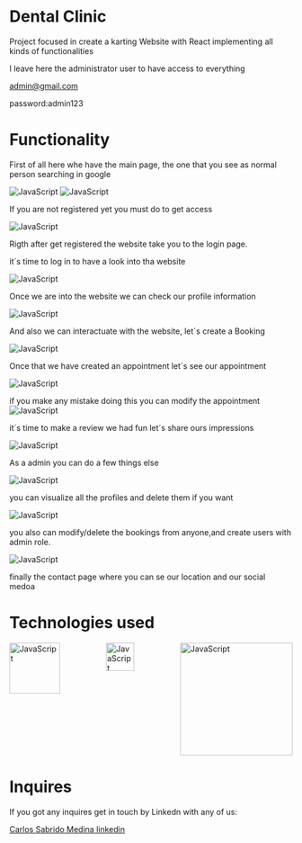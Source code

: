 # Dental Clinic

Project focused in create a karting Website with React  implementing all kinds of functionalities



I leave here the administrator user to have access to everything


admin@gmail.com

password:admin123

# Functionality

First of all here whe have the main page, the one that you see as normal person searching in google

<img src="pages/Media/primera.png" alt="JavaScript" >
<img src="pages/Media/segunda.png" alt="JavaScript" >

If you are not registered yet you must do to get access

<img src="pages/Media/tercera.png" alt="JavaScript" >

Rigth after get registered the website take you to the login page.

 it´s time to log in to have a look into tha website

 <img src="pages/Media/cuarta.png" alt="JavaScript" >

 Once we are into the website we can check our profile information

<img src="pages/Media/quinta.png" alt="JavaScript" >

 And also we can interactuate with the website, let´s create a Booking

 <img src="pages/Media/sexta.png" alt="JavaScript" >

 Once that we have created an appointment let´s see our appointment

<img src="pages/Media/septima.png" alt="JavaScript" >

 if you make any mistake doing this you can modify the appointment
<img src="pages/Media/octava.png" alt="JavaScript" >

it´s time to make a review we had fun let´s share ours impressions

<img src="pages/Media/nueve.png" alt="JavaScript" >

As a admin you can do a few things else

 <img src="pages/Media/once.png" alt="JavaScript" >

 you can visualize all the profiles and delete them if you want

 <img src="pages/Media/doce.png" alt="JavaScript" >

 you also can modify/delete the bookings from anyone,and create users with admin role.

 <img src="pages/Media/trece.png" alt="JavaScript" >

 finally the contact page where you can se our location and our social medoa






 

# Technologies used

<div style="display: flex; flex-wrap: wrap; justify-content: space-between;">
  <img src="pages/Media/html.png" alt="JavaScript" width="90">
  <img src="pages/Media/descarga.png" alt="JavaScript" width="50">
  <img src="pages/Media/react-redux-logo.jpg" alt="JavaScript" width="200">
</div>


# Inquires 

If you got any inquires get in touch by Linkedn with any of us:

<a href="https://www.linkedin.com/in/carlos-sabrido-medina-624b77258/"> Carlos Sabrido Medina linkedin </a>
